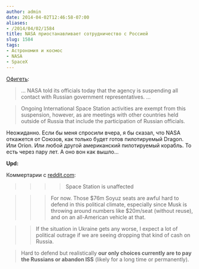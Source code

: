 ```yaml
---
author: admin
date: 2014-04-02T12:46:58-07:00
aliases:
- /2014/04/02/1584
title: NASA приостанавливает сотрудничество с Россией
slug: 1584
tags:
- Астрономия и космос
- NASA
- SpaceX
---
```


[Офигеть](http://www.theverge.com/2014/4/2/5574896/nasa-suspends-contracts-with-russia):

> ... NASA told its officials today that the agency is suspending all contact with Russian government representatives. ...

> Ongoing International Space Station activities are exempt from this suspension, however, as are meetings with other countries held outside of Russia that include the participation of Russian officials.

Неожиданно. Если бы меня спросили вчера, я бы сказал, что NASA откажется от Союзов, как только будет готов пилотируемый Dragon. Или Orion. Или любой другой американский пилотируемый корабль. То есть через пару лет. А оно вон как вышло...

<!--more-->

**Upd:**

Коммертарии с [reddit.com](http://www.reddit.com/r/spacex/comments/2217nh/nasa_suspends_contracts_with_russia/):

>>>> Space Station is unaffected

>>> For now. Those $76m Soyuz seats are awful hard to defend in this political climate, especially since Musk is throwing around numbers like $20m/seat (without reuse), and on an all-American vehicle at that.

>> If the situation in Ukraine gets any worse, I expect a lot of political outrage if we are seeing dropping that kind of cash on Russia.

> Hard to defend but realistically **our only choices currently are to pay the Russians or abandon ISS** (likely for a long time or permanently).
